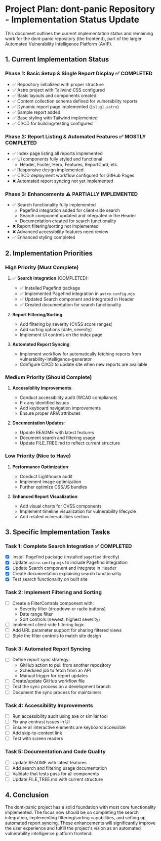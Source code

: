 # Project Plan: dont-panic Repository - Implementation Status Update

This document outlines the current implementation status and remaining work for the dont-panic repository (the frontend), part of the larger Automated Vulnerability Intelligence Platform (AVIP).

## 1. Current Implementation Status

### Phase 1: Basic Setup & Single Report Display ✅ COMPLETED
- ✅ Repository initialized with proper structure
- ✅ Astro project with Tailwind CSS configured
- ✅ Basic layouts and components created
- ✅ Content collection schema defined for vulnerability reports
- ✅ Dynamic report page implemented (`[slug].astro`)
- ✅ Sample report added
- ✅ Base styling with Tailwind implemented
- ✅ CI/CD for building/testing configured

### Phase 2: Report Listing & Automated Features ✅ MOSTLY COMPLETED
- ✅ Index page listing all reports implemented
- ✅ UI components fully styled and functional:
  - Header, Footer, Hero, Features, ReportCard, etc.
- ✅ Responsive design implemented
- ✅ CI/CD deployment workflow configured for GitHub Pages
- ❌ Automated report syncing not yet implemented

### Phase 3: Enhancements ⚠️ PARTIALLY IMPLEMENTED
- ✅ Search functionality fully implemented
  - Pagefind integration added for client-side search
  - Search component updated and integrated in the Header
  - Documentation created for search functionality
- ❌ Report filtering/sorting not implemented
- ❌ Advanced accessibility features need review
- ✅ Enhanced styling completed

## 2. Implementation Priorities

### High Priority (Must Complete)
1. ✅ **Search Integration** (COMPLETED):
   - ✅ Installed Pagefind package
   - ✅ Implemented Pagefind integration in `astro.config.mjs`
   - ✅ Updated Search component and integrated in Header
   - ✅ Created documentation for search functionality

2. **Report Filtering/Sorting**:
   - Add filtering by severity (CVSS score ranges)
   - Add sorting options (date, severity)
   - Implement UI controls on the index page

3. **Automated Report Syncing**:
   - Implement workflow for automatically fetching reports from vulnerability-intelligence-generator
   - Configure CI/CD to update site when new reports are available

### Medium Priority (Should Complete)
1. **Accessibility Improvements**:
   - Conduct accessibility audit (WCAG compliance)
   - Fix any identified issues
   - Add keyboard navigation improvements
   - Ensure proper ARIA attributes

2. **Documentation Updates**:
   - Update README with latest features
   - Document search and filtering usage
   - Update FILE_TREE.md to reflect current structure

### Low Priority (Nice to Have)
1. **Performance Optimization**:
   - Conduct Lighthouse audit
   - Implement image optimization
   - Further optimize CSS/JS bundles

2. **Enhanced Report Visualization**:
   - Add visual charts for CVSS components
   - Implement timeline visualization for vulnerability lifecycle
   - Add related vulnerabilities section

## 3. Specific Implementation Tasks

### Task 1: Complete Search Integration ✅ COMPLETED
- [x] Install Pagefind package (installed `pagefind` directly)
- [x] Update `astro.config.mjs` to include Pagefind integration
- [x] Update Search component and integrate in Header
- [x] Create documentation explaining search functionality
- [x] Test search functionality on built site

### Task 2: Implement Filtering and Sorting
- [ ] Create a FilterControls component with:
  - Severity filter (dropdown or radio buttons)
  - Date range filter
  - Sort controls (newest, highest severity)
- [ ] Implement client-side filtering logic
- [ ] Add URL parameter support for sharing filtered views
- [ ] Style the filter controls to match site design

### Task 3: Automated Report Syncing
- [ ] Define report sync strategy:
  - GitHub action to pull from another repository
  - Scheduled job to fetch from an API
  - Manual trigger for report updates
- [ ] Create/update GitHub workflow file
- [ ] Test the sync process on a development branch
- [ ] Document the sync process for maintainers

### Task 4: Accessibility Improvements
- [ ] Run accessibility audit using axe or similar tool
- [ ] Fix any contrast issues in UI
- [ ] Ensure all interactive elements are keyboard accessible
- [ ] Add skip-to-content link
- [ ] Test with screen readers

### Task 5: Documentation and Code Quality
- [ ] Update README with latest features
- [ ] Add search and filtering usage documentation
- [ ] Validate that tests pass for all components
- [ ] Update FILE_TREE.md with current structure

## 4. Conclusion

The dont-panic project has a solid foundation with most core functionality implemented. The focus now should be on completing the search integration, implementing filtering/sorting capabilities, and setting up automated report syncing. These enhancements will significantly improve the user experience and fulfill the project's vision as an automated vulnerability intelligence platform frontend.